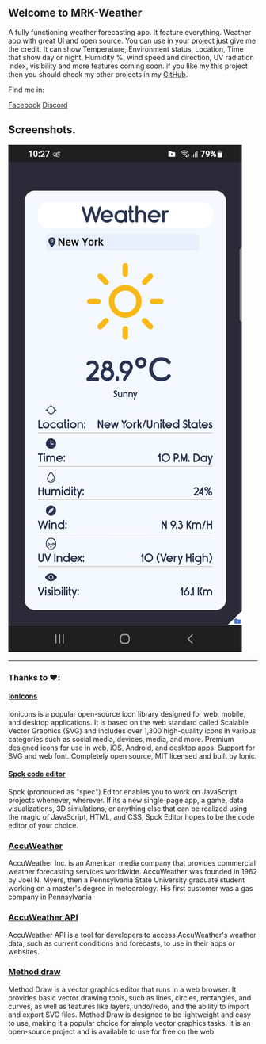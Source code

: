 ## Welcome to MRK-Weather
A fully functioning weather forecasting app. It feature everything. Weather app with great UI and open source. You can use in your project just give me the credit. It can show Temperature, Environment status, Location, Time that show day or night, Humidity %, wind speed and direction, UV radiation index, visibility and more features coming soon. if you like my this project then you should check my other projects in my [GitHub](https://github.com/Eshankhan796).

Find me in:

[Facebook](https://www.facebook.com/siddek.ek.796)
[Discord](https://discord.com/users/823495729841831947)

## Screenshots.

![Temperature](/Assets/screenshot/Screenshot.jpg)

---
### Thanks to ❤️:
#### [IonIcons](https://ionic.io/ionicons/)
Ionicons is a popular open-source icon library designed for web, mobile, and desktop applications. It is based on the web standard called Scalable Vector Graphics (SVG) and includes over 1,300 high-quality icons in various categories such as social media, devices, media, and more. Premium designed icons for use in web, iOS, Android, and desktop apps. Support for SVG and web font. Completely open source, MIT licensed and built by Ionic.
#### [Spck code editor](https://spck.io/)
Spck (pronouced as "spec") Editor enables you to work on JavaScript projects whenever, wherever. If its a new single-page app, a game, data visualizations, 3D simulations, or anything else that can be realized using the magic of JavaScript, HTML, and CSS, Spck Editor hopes to be the code editor of your choice.
### [AccuWeather](https://www.accuweather.com/)
AccuWeather Inc. is an American media company that provides commercial weather forecasting services worldwide. AccuWeather was founded in 1962 by Joel N. Myers, then a Pennsylvania State University graduate student working on a master's degree in meteorology. His first customer was a gas company in Pennsylvania
### [AccuWeather API](https://developer.accuweather.com/)
AccuWeather API is a tool for developers to access AccuWeather's weather data, such as current conditions and forecasts, to use in their apps or websites.

### [Method draw](https://editor.method.ac/)
Method Draw is a vector graphics editor that runs in a web browser. It provides basic vector drawing tools, such as lines, circles, rectangles, and curves, as well as features like layers, undo/redo, and the ability to import and export SVG files. Method Draw is designed to be lightweight and easy to use, making it a popular choice for simple vector graphics tasks. It is an open-source project and is available to use for free on the web.